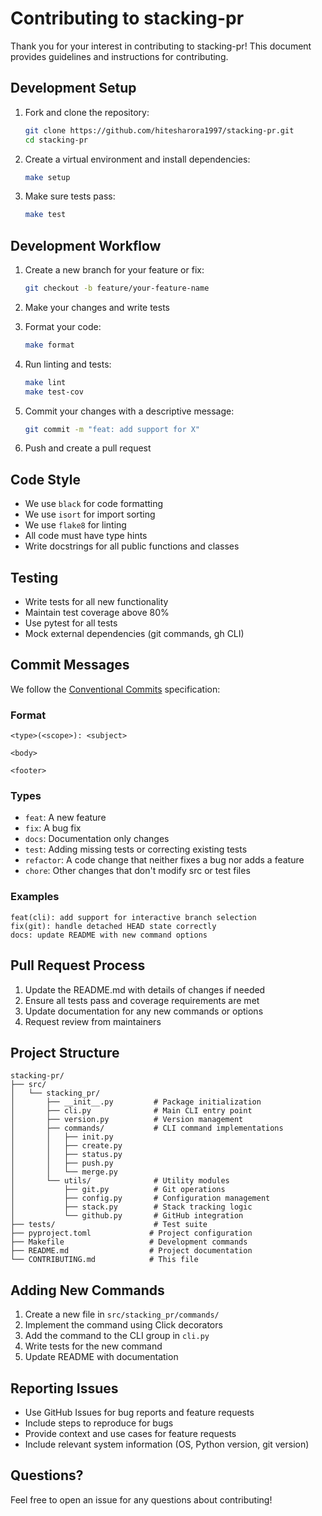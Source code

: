 # Contributing to stacking-pr

Thank you for your interest in contributing to stacking-pr! This document provides guidelines and instructions for contributing.

## Development Setup

1. Fork and clone the repository:
   ```bash
   git clone https://github.com/hitesharora1997/stacking-pr.git
   cd stacking-pr
   ```

2. Create a virtual environment and install dependencies:
   ```bash
   make setup
   ```

3. Make sure tests pass:
   ```bash
   make test
   ```

## Development Workflow

1. Create a new branch for your feature or fix:
   ```bash
   git checkout -b feature/your-feature-name
   ```

2. Make your changes and write tests

3. Format your code:
   ```bash
   make format
   ```

4. Run linting and tests:
   ```bash
   make lint
   make test-cov
   ```

5. Commit your changes with a descriptive message:
   ```bash
   git commit -m "feat: add support for X"
   ```

6. Push and create a pull request

## Code Style

- We use `black` for code formatting
- We use `isort` for import sorting
- We use `flake8` for linting
- All code must have type hints
- Write docstrings for all public functions and classes

## Testing

- Write tests for all new functionality
- Maintain test coverage above 80%
- Use pytest for all tests
- Mock external dependencies (git commands, gh CLI)

## Commit Messages

We follow the [Conventional Commits](https://www.conventionalcommits.org/) specification:

### Format
```
<type>(<scope>): <subject>

<body>

<footer>
```

### Types
- `feat`: A new feature
- `fix`: A bug fix
- `docs`: Documentation only changes
- `test`: Adding missing tests or correcting existing tests
- `refactor`: A code change that neither fixes a bug nor adds a feature
- `chore`: Other changes that don't modify src or test files

### Examples
```
feat(cli): add support for interactive branch selection
fix(git): handle detached HEAD state correctly
docs: update README with new command options
```

## Pull Request Process

1. Update the README.md with details of changes if needed
2. Ensure all tests pass and coverage requirements are met
3. Update documentation for any new commands or options
4. Request review from maintainers

## Project Structure

```
stacking-pr/
├── src/
│   └── stacking_pr/
│       ├── __init__.py         # Package initialization
│       ├── cli.py              # Main CLI entry point
│       ├── version.py          # Version management
│       ├── commands/           # CLI command implementations
│       │   ├── init.py
│       │   ├── create.py
│       │   ├── status.py
│       │   ├── push.py
│       │   └── merge.py
│       └── utils/              # Utility modules
│           ├── git.py          # Git operations
│           ├── config.py       # Configuration management
│           ├── stack.py        # Stack tracking logic
│           └── github.py       # GitHub integration
├── tests/                      # Test suite
├── pyproject.toml             # Project configuration
├── Makefile                   # Development commands
├── README.md                  # Project documentation
└── CONTRIBUTING.md            # This file
```

## Adding New Commands

1. Create a new file in `src/stacking_pr/commands/`
2. Implement the command using Click decorators
3. Add the command to the CLI group in `cli.py`
4. Write tests for the new command
5. Update README with documentation

## Reporting Issues

- Use GitHub Issues for bug reports and feature requests
- Include steps to reproduce for bugs
- Provide context and use cases for feature requests
- Include relevant system information (OS, Python version, git version)

## Questions?

Feel free to open an issue for any questions about contributing!